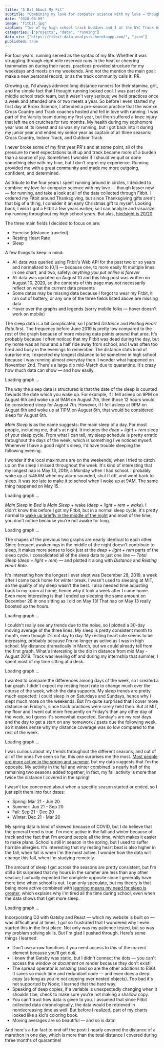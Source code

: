 ```yaml
---
title: "A Bit About My Fit"
subtitle: "Combining my love for computer science with my love — though lesser now — for running, I learned a lot about my habits through Fitbit's Web API."
date: "2020-08-09"
image: "fitbit.jpg"
caption: "Two of my high school track buddies and I at the NYC Track Armory after winning the Indoor Borough Championships"
categories: ["projects", "data", "running"]
data_vis: ["https://fitbit-data-analysis.herokuapp.com/", "json"]
published: true
---
```


<script
    src="https://cdnjs.cloudflare.com/ajax/libs/d3/5.12.0/d3.min.js"
    integrity="sha256-+9Mf3cAVmxxudDsr1XwXUeRZFtvdWVYdq5/vcgiYyNU="
    crossOrigin="anonymous"
></script>

For four years, running served as the syntax of my life. Whether it was struggling through eight mile reservoir runs in the heat or cheering teammates on during their races, practices provided structure for my weekdays and meets on my weekends. And not the mention the main goal: make a new personal record, or as the track community calls it: PR.

Growing up, I'd always admired long distance runners for their stamina, grit, and the simple fact that I thought running looked cool. I was part of my middle school track team, but it wasn't very serious; we held practices once a week and attended one or two meets a year. So before I even started my first day at Bronx Science, I attended a pre-season practice that the womxn Cross Country and Track coaches hosted and fell in love with running. I was part of the Varsity team during my first year, but then suffered a knee injury that left me on crutches for two months. My health during my sophomore year was at its lowest and so was my running, but I got back into it during my junior year and ended my senior year as captain of all three seasons: Cross Country, Indoor Track, and Outdoor Track.

I never broke some of my first year PR's and at some point, all of the pressure to meet expectations built up and track became more of a burden than a source of joy. Sometimes I wonder if I should've quit or done something else with my time, but I don't regret my experience. Running provided me with a great community and made me more outgoing, confident, and determined.

As tribute to the four years I spent running around in circles, I decided to combine my love for computer science with my love — though lesser now — for running, and take a look at all of the data collected through Fitbit. I ordered my Fitbit around Thanksgiving, but since Thanksgiving gifts aren't that big of a thing, I consider it an early Christmas gift to myself. Looking back, I wish I got a Fitbit a few years earlier, so I can analyze and visualize my running throughout my high school years. But alas, <a href="https://www.google.com/search?q=hindsight+is+2020+memes&tbm=isch&ved=2ahUKEwiEwZ6uvo3rAhUCjOAKHRTbDA0Q2-cCegQIABAA&oq=hindsight+is+2020+memes&gs_lcp=CgNpbWcQAzICCAAyBggAEAgQHlCiJ1iiJ2DvN2gAcAB4AIABRIgBRJIBATGYAQCgAQGqAQtnd3Mtd2l6LWltZ8ABAQ&sclient=img&ei=vJYvX4TzBYKYggeUtrNo&bih=818&biw=1595&hl=en#imgrc=9xZBXqRPBJwXmM" target="_blank">hindsight is 20/20</a>

The three main fields I decided to focus on are:

- Exercise (distance traveled)
- Resting Heart Rate
- Sleep

A few things to keep in mind:

- All data was queried using Fitbit's Web API for the past two or so years and normalized to [0,1] — because one, to more easily fit multiple lines in one chart, and two, safety: _anything you put online is forever_
- All data was updated <span id="lastUpdated">on August 10</span> and this blog post was written on August 10, 2020, so the contents of this page may not necessarily reflect on what the current data presents
- Some dates may be missing data because I forgot to wear my Fitbit, it ran out of battery, or any one of the three fields listed above are missing data
- Hover over the graphs and legends (sorry mobile folks — hover doesn't work on mobile)

The sleep data is a bit complicated, so I plotted _Distance_ and _Resting Heart Rate_ first. The frequency before June 2019 is pretty low compared to the rest of the graph because of more missing data points around that area. It's probably because I often noticed that my Fitbit was dead during the day, but my home was an hour and a half ride away from school, and I was often too tired and busy in the evenings to remember. The distance stats kind of surprise me; I expected my longest distance to be sometime in high school because I was running almost everyday then. I wonder what happened on November 2nd. There's a large dip mid-March due to quarantine. It's crazy how much data can show — and how easily.

<div class="lineGraph chart" id="nonSleepGraph" data-value="distance restingHeartRate">Loading graph ...</div>

The way the sleep data is structured is that the date of the sleep is counted towards the date which you wake up. For example, if I fell asleep on 9PM on August 6th and woke up at 9AM on August 7th, then those 12 hours would be considered sleep for August 7th. However, if I fell asleep at 9PM on August 6th and woke up at 11PM on August 6th, that would be considered sleep for August 6th.

_Main Sleep_ is as the name suggests: the main sleep of a day. For most people, including me, that's at night. It includes the _deep + light + rem_ sleep of your sleep cycle. From what I can tell, my sleep schedule is pretty erratic throughout the days of the week, which is something I've noticed myself. Whenever I have a good night's sleep, I'd have trouble sleeping the following evening.

I wonder if the local maximums are on the weekends, when I tried to catch up on the sleep I missed throughout the week. It's kind of interesting that my longest nap is May 13, 2019, a Monday when I had school. I probably woke up at 5:45AM when my alarm sounded, shut if off, and went back to sleep. It was too late to make it to school when I woke up at 9AM. The same thing happened on May 15.

<div class="lineGraph chart" id="sleepGraph" data-value="minutesSleep minutesNapped totalSleep">Loading graph ...</div>

_Main Sleep in Bed_ is _Main Sleep_ + wake (_deep + light + rem + wake_). I didn't know this before I got my Fitbit, but in a normal sleep cycle, it's pretty normal to <a href="https://www.ncbi.nlm.nih.gov/books/NBK19956/" target="_blank">wake up briefly in the middle of the night</a> and most of the time, you don't notice because you're not awake for long.

<div class="lineGraph chart" id="sleepInBedGraph" data-value="minutesSleepInBed minutesNappedInBed totalSleepInBed">Loading graph ...</div>

The shapes of the previous two graphs are nearly identical to each other. Since frequent awakenings in the middle of the night doesn't contribute to sleep, it makes more sense to look just at the _deep + light + rem_ parts of the sleep cycle. I consolidated all of the sleep data to just one line — _Total Sleep_ (_deep + light + rem_) — and plotted it along with _Distance_ and _Resting Heart Rate_.

It's interesting how the longest I ever slept was December 28, 2019, a week after I came back home for winter break. I wasn't used to sleeping at MIT, so the quality of my sleep wasn't the best. I also needed time adjusting back to my room at home, hence why it took a week after I came home. Even more interesting is that I ended up sleeping the same amount on December 28 in one sitting as I did on May 13! That nap on May 13 really boosted up the hours.

<div class="lineGraph chart" id="mainGraph" data-value="distance restingHeartRate totalSleep">Loading graph ...</div>

I couldn't really see any trends due to the noise, so I plotted a 30-day moving average of the three lines. My sleep is pretty consistent month to month, even though it's not day to day. My resting heart rate seems to be increasing, probably because I'm no longer as active as I was in high school. My distance dramatically in March, but we could already tell from the first graph. What's interesting is the dip in distance from mid May - August 2019. Track was leveling off and during my internship that summer, I spent most of my time sitting at a desk.

<div class="lineGraph chart" id="movingAverageGraph" data-value="distance restingHeartRate totalSleep rolling-30">Loading graph ...</div>

I wanted to compare the differences among days of the week, so I created a bar graph. I didn't expect my resting heart rate to change much over the course of the week, which the data supports. My sleep trends are pretty much expected; I could sleep in on Saturdays and Sundays, hence why I slept much more on the weekends. But I'm quite surprised that I cover more distance on Friday's, since track practices were rarely held then. But at MIT, my floor and I went out more frequently on Friday's than any other day of the week, so I guess it's somewhat expected. Sunday's are my rest days and the day to get a start on any homework / psets due the following week, so it makes sense why my distance coverage was so low compared to the rest of the week.

<div class="barGraph chart" id="dayOfWeekBarGraph" data-value="distance restingHeartRate totalSleep">Loading graph ...</div>

I was curious about my trends throughout the different seasons, and out of all of the ones I've seen so far, this one surprises me the most. <a href="https://pubmed.ncbi.nlm.nih.gov/12783049/" target="_blank">Most people are more active in the spring and summer</a>, but my data suggests that I'm the opposite. My activity in the fall and winter combined is nearly half of the remaining two seasons added together; in fact, my fall activity is more than twice the distance I covered in the spring!

I wasn't too concerned about when a specific season started or ended, so I just split them into four dates:

- Spring: Mar 21 - Jun 20
- Summer: Jun 21 - Sep 20
- Fall: Sep 21 - Dec 20
- Winter: Dec 21 - Mar 20

My spring data is kind of skewed because of COVID, but I do believe that the general trend is true. I'm more active in the fall and winter because of track and the fact that I'm around people all the
time, which makes it easier to make plans. School's still in season in the spring, but I used to suffer horrible allergies. It's interesting that my resting heart beat is also higher in the fall, when fall is when I'm the most active. I wonder how the data will change this fall, when I'm studying remotely.

The amount of sleep I get across the seasons are pretty consistent, but I'm still a bit surprised that my hours in the summer are less than any other season; I actually expected the complete opposite since I generally have more time when school is out. I can only speculate, but my theory is that being more active combined with <a href="https://www.bbc.com/future/article/20180815-why-sleep-should-be-every-students-priority" target="_blank">learning means my need for sleep is greater</a>, which explains why I'm tired all the time during school, even when the data shows that I get more sleep.

<div class="pieChart chart" id="seasonsChart" data-value="distance restingHeartRate totalSleep">Loading graph ...</div>

Incorporating D3 with Gatsby and React — which my website is built on — was difficult and at times, I got so frustrated that I wondered why I even started this in the first place. Not only was my patience tested, but so was my problem solving skills. But I'm glad I pushed through. Here's some things I learned:

- Don't use arrow functions if you need access to _this_ of the current element because you'll get _null_.
- I knew that Gatsby was static, but I didn't connect the dots — you can't access the _window_ or _document_ on render because they don't exist!
- The spread operator is amazing (and so are the other additions to ES6). It saves so much time and redundant code — and even does a deep copy (as long as you're not copying over nested objects). Too bad it's not supported by Node; I learned that the hard way.
- Speaking of deep copies, if a variable is unexpectedly changing when it shouldn't be, check to make sure you're not making a shallow copy.
- You can't trust how data is given to you. I assumed that since Fitbit collected data chronologically, the data would be retrieved in nondecreasing time as well. But before I realized, part of my charts looked like a kid's coloring book.
- Moving averages are so beautiful — and so is data!

And here's a fun fact to end off the post: I nearly covered the distance of a marathon in one day, which is more than the total distance I covered during three months of quarantine!
